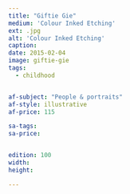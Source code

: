 ```yaml
---
title: "Giftie Gie"
medium: 'Colour Inked Etching'
ext: .jpg
alt: 'Colour Inked Etching'
caption:
date: 2015-02-04
image: giftie-gie
tags:
  - childhood


af-subject: "People & portraits"
af-style: illustrative
af-price: 115

sa-tags:
sa-price:


edition: 100
width:
height:

---
```

